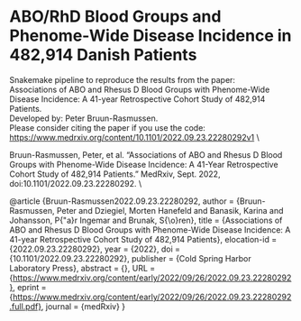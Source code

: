 # ABO/RhD Blood Groups and Phenome-Wide Disease Incidence in 482,914 Danish Patients
Snakemake pipeline to reproduce the results from the paper: \
Associations of ABO and Rhesus D Blood Groups with Phenome-Wide Disease Incidence: A 41-year Retrospective Cohort Study of 482,914 Patients.\
Developed by: Peter Bruun-Rasmussen. \
Please consider citing the paper if you use the code: https://www.medrxiv.org/content/10.1101/2022.09.23.22280292v1 \

Bruun-Rasmussen, Peter, et al. “Associations of ABO and Rhesus D Blood Groups with Phenome-Wide Disease Incidence: A 41-Year Retrospective Cohort Study of 482,914 Patients.” MedRxiv, Sept. 2022, doi:10.1101/2022.09.23.22280292. \


@article {Bruun-Rasmussen2022.09.23.22280292,
	author = {Bruun-Rasmussen, Peter and Dziegiel, Morten Hanefeld and Banasik, Karina and Johansson, P{\"a}r Ingemar and Brunak, S{\o}ren},
	title = {Associations of ABO and Rhesus D Blood Groups with Phenome-Wide Disease Incidence: A 41-year Retrospective Cohort Study of 482,914 Patients},
	elocation-id = {2022.09.23.22280292},
	year = {2022},
	doi = {10.1101/2022.09.23.22280292},
	publisher = {Cold Spring Harbor Laboratory Press},
	abstract = {},
	URL = {https://www.medrxiv.org/content/early/2022/09/26/2022.09.23.22280292},
	eprint = {https://www.medrxiv.org/content/early/2022/09/26/2022.09.23.22280292.full.pdf},
	journal = {medRxiv}
}

